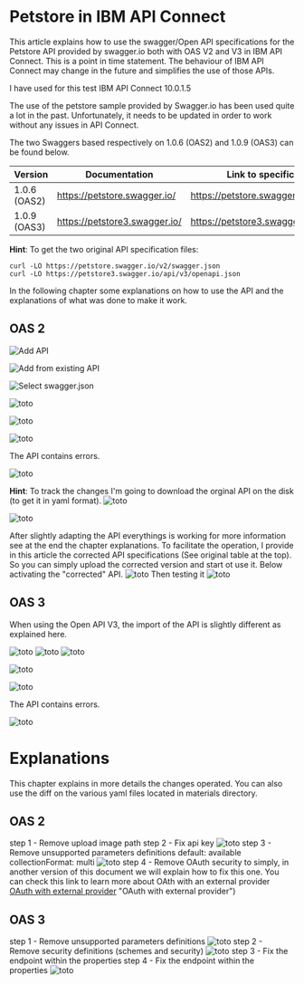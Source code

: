 # Petstore in IBM API Connect
This article explains how to use the swagger/Open API specifications for the  Petstore API provided by swagger.io both with OAS V2 and V3 in IBM API Connect.
This is a point in time statement. The behaviour of IBM API Connect may change in the future and simplifies the use of those APIs.

I have used for this test IBM API Connect 10.0.1.5

The use of the petstore sample provided by Swagger.io has been used quite a lot in the past. 
Unfortunately, it needs to be updated in order to work without any issues in API Connect.

The two Swaggers based respectively on 1.0.6 (OAS2) and 1.0.9 (OAS3) can be found below.

| Version      | Documentation                 | Link to specification document                   | Corrected                                                           |
|--------------|-------------------------------|--------------------------------------------------|---------------------------------------------------------------------|
| 1.0.6 (OAS2) | https://petstore.swagger.io/  | https://petstore.swagger.io/v2/swagger.json      | [apic oas2](./materials/swagger-petstore_1.0.6.ok.yaml)             |
| 1.0.9 (OAS3) | https://petstore3.swagger.io/ | https://petstore3.swagger.io/api/v3/openapi.json | [apic oas3](./materials/swagger-petstore-openapi-3-0_1.0.9.ok.yaml) |

**Hint**: To get the two original API specification files:
```
curl -LO https://petstore.swagger.io/v2/swagger.json
curl -LO https://petstore3.swagger.io/api/v3/openapi.json
```

In the following chapter some explanations on how to use the API and the explanations of what was done to make it work.

## OAS 2
![Add API](./images/oas2-addapi.png "Add API")

![Add from existing API](./images/oas2-addfromexisting.png "Add from existing API")

![Select swagger.json](./images/oas2-select-swagger-json.png "Select swagger.json")

![toto](./images/oas2-add-api-swagger.details.png "toto")

![toto](./images/oas2-add-api-activate-api.png "toto")

![toto](./images/oas2-add-api-end.png "toto")

The API contains errors.

![toto](./images/oas2-api-errors.png "toto")

**Hint**: To track the changes I'm going to download the orginal API on the disk (to get it in yaml format).
![toto](./images/oas2-swagger-ori-download.png "toto")

![toto](./images/swagger-ori-download-location.png "toto")

After slightly adapting the API everythings is working for more information see at the end the chapter explanations.
To facilitate the operation, I provide in this article the corrected API specifications (See original table at the top). So you can simply upload the corrected version and start ot use it.
Below activating the "corrected" API.
![toto](./images/swagger-activate.png "toto")
Then testing it
![toto](./images/swagger-test-tab.png "toto")

## OAS 3
When using the Open API V3, the import of the API is slightly different as explained here.

![toto](./images/oas3-addapi.png "toto")
![toto](./images/oas3-select-openapi-json.png "toto")
![toto](./images/oas3-addapi-edit.png "toto")

![toto](./images/oas3-addapi-activate.png "toto")

![toto](./images/oas3-addapi-add.png "toto")

The API contains errors.

![toto](./images/oas3-errors-ori.png "toto")

# Explanations
This chapter explains in more details the changes operated. You can also use the diff on the various yaml files located in materials directory.

## OAS 2
step 1 - Remove upload image path
step 2 - Fix api key
![toto](./images/oas2-swagger-apikey-error.png "toto")
step 3 - Remove unsupported parameters definitions
            default: available
          collectionFormat: multi
![toto](./images/oas2-swagger-param-error-step3.png "toto")
step 4 - Remove OAuth security to simply, in another version of this document we will explain how to fix this one. You can check this link to learn more about OAth with an external provider [OAuth with external provider](https://github.com/ADesprets/bluemix-labs/blob/master/Lab%20API%20-%20Manage%20your%20APIs%20with%20API%20Connect/README-V10.md#protecting-an-api-with-oauth---external-provider) "OAuth with external provider")

## OAS 3
step 1 - Remove unsupported parameters definitions
![toto](./images/oas3-remove-unsupported-param-values.png "toto")
step 2 - Remove security definitions (schemes and security)
![toto](./images/oas3-remove-security.png "toto")
step 3 - Fix the endpoint within the properties
step 4 - Fix the endpoint within the properties
![toto](./images/oas3-fix-apikey-step4.png "toto")
